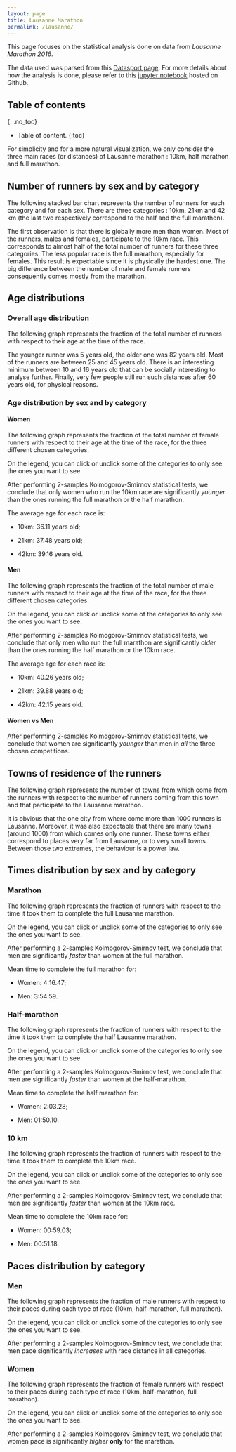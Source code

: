 ```yaml
---
layout: page
title: Lausanne Marathon
permalink: /lausanne/
---
```


This page focuses on the statistical analysis done on data from *Lausanne Marathon
2016*. 

The data used was parsed from this [Datasport page](https://services.datasport.com/2016/lauf/lamara/). 
For more details about how the analysis is done, please refer to this 
[jupyter notebook](https://github.com/maximepeschard/hop_suisse/blob/master/data_analysis/lausanne_marathon_analysis.ipynb)
hosted on Github.

## Table of contents
{: .no_toc}

* Table of content.
{:toc}

For simplicity and for a more natural visualization, we only consider the three
main races (or distances) of Lausanne marathon : 10km, half marathon and full
marathon.

## Number of runners by sex and by category

The following stacked bar chart represents the number of runners for each
category and for each sex. There are three categories : 10km, 21km and 42 km
(the last two respectively correspond to the half and the full marathon). 

<div id="countschart"></div>

The first observation is that there is globally more men than women. Most of the
runners, males and females, participate to the 10km race.  This corresponds to
almost half of the total number of runners for these three categories. The less
popular race is the full marathon, especially for females. This result is
expectable since it is physically the hardest one. The big difference between
the number of male and female runners consequently comes mostly from the
marathon.

## Age distributions

### Overall age distribution

The following graph represents the fraction of the total number of 
runners with respect to their age at the time of the race.

<div id="agedistriboverall"></div>

The younger runner was 5 years old, the older one was 82 years old. Most 
of the runners are between 25 and 45 years old. There is an interesting 
minimum between 10 and 16 years old that can be socially interesting to 
analyse further. Finally, very few people still run such distances after 
60 years old, for physical reasons. 

### Age distribution by sex and by category

#### Women

The following graph represents the fraction of the total number of female
runners with respect to their age at the time of the race, for the three 
different chosen categories. 

On the legend, you can click or unclick some of the categories to only 
see the ones you want to see.

<div id="agedistribwomen"></div>

After performing 2-samples Kolmogorov-Smirnov statistical tests, we conclude 
that only women who run the 10km race are significantly *younger* than 
the ones running the full marathon or the half marathon. 

The average age for each race is: 

* 10km: 36.11 years old;

* 21km: 37.48 years old; 

* 42km: 39.16 years old.

#### Men

The following graph represents the fraction of the total number of male
runners with respect to their age at the time of the race, for the three 
different chosen categories. 

On the legend, you can click or unclick some of the categories to only 
see the ones you want to see.

<div id="agedistribmen"></div>

After performing 2-samples Kolmogorov-Smirnov statistical tests, we conclude 
that only men who run the full marathon are significantly *older* than 
the ones running the half marathon or the 10km race.

The average age for each race is: 

* 10km: 40.26 years old;

* 21km: 39.88 years old; 

* 42km: 42.15 years old.

#### Women vs Men

After performing 2-samples Kolmogorov-Smirnov statistical tests, we conclude 
that women are significantly *younger* than men in *all* the three chosen 
competitions. 

## Towns of residence of the runners

The following graph represents the number of towns from which come from 
the runners with respect to the number of runners coming from this town 
and that participate to the Lausanne marathon. 

<div id="townschart"></div>

It is obvious that the one city from where come more than 1000 runners 
is Lausanne. Moreover, it was also expectable that there are many towns 
(around 1000) from which comes only one runner. These towns either 
correspond to places very far from Lausanne, or to very small towns. 
Between those two extremes, the behaviour is a power law. 

## Times distribution by sex and by category

### Marathon

The following graph represents the fraction of runners with respect to 
the time it took them to complete the full Lausanne marathon. 

On the legend, you can click or unclick some of the categories to only 
see the ones you want to see.

<div id="times-42km"></div>

After performing a 2-samples Kolmogorov-Smirnov test, we conclude that 
men are significantly *faster* than women at the full marathon. 

Mean time to complete the full marathon for: 

* Women: 4:16.47;

* Men: 3:54.59.

### Half-marathon

The following graph represents the fraction of runners with respect to 
the time it took them to complete the half Lausanne marathon. 

On the legend, you can click or unclick some of the categories to only 
see the ones you want to see.

<div id="times-21km"></div>

After performing a 2-samples Kolmogorov-Smirnov test, we conclude that 
men are significantly *faster* than women at the half-marathon. 

Mean time to complete the half marathon for: 

* Women: 2:03.28;

* Men: 01:50.10.

### 10 km

The following graph represents the fraction of runners with respect to 
the time it took them to complete the 10km race. 

On the legend, you can click or unclick some of the categories to only 
see the ones you want to see.

<div id="times-10km"></div>

After performing a 2-samples Kolmogorov-Smirnov test, we conclude that 
men are significantly *faster* than women at the 10km race. 

Mean time to complete the 10km race for: 

* Women: 00:59.03;

* Men: 00:51.18.

## Paces distribution by category

### Men

The following graph represents the fraction of male runners with respect 
to their paces during each type of race (10km, half-marathon, full 
marathon).

On the legend, you can click or unclick some of the categories to only 
see the ones you want to see.

<div id="paces-men"></div>

After performing a 2-samples Kolmogorov-Smirnov test, we conclude that 
men pace significantly *increases* with race distance in all categories. 

### Women

The following graph represents the fraction of female runners with 
respect to their paces during each type of race (10km, half-marathon, 
full marathon).

On the legend, you can click or unclick some of the categories to only 
see the ones you want to see.

<div id="paces-women"></div>

After performing a 2-samples Kolmogorov-Smirnov test, we conclude that 
women pace is significantly *higher* **only** for the marathon. 

<script type="text/javascript">

function drawCountsChart() {
  var counts = {{ site.data.lausanne_viz.counts | jsonify }}

  /*
  var chartData = []
  for (let key of Object.keys(counts)) {
    chartData.push([key, counts[key]])
  }
  var chart = c3.generate({
    bindto: '#countschart',
    data: {
      columns: chartData,
      type : 'pie'
    }
  });
  */

  var menCounts = counts.men
  var womenCounts = counts.women
  menCounts.unshift('men')
  womenCounts.unshift('women')
  var chart = c3.generate({
    bindto: '#countschart',
    data: {
      x: 'x',
      columns: [['x','10km','21km','42km'], womenCounts, menCounts],
      type: 'bar',
      groups: [['women', 'men']]
    },
    axis: {
      x: {type: 'category'}
    }
  })

}

function drawOverallAgeDistribution() {
  var age_distribution = {{ site.data.lausanne_viz.age_distribution | jsonify }}

  var ages = age_distribution.overall.ages
  ages.unshift('ages')
  var counts = age_distribution.overall.counts
  counts.unshift('fraction')

  var chart = c3.generate({
    bindto: '#agedistriboverall',
    data: {
      x: 'ages',
      columns: [ages, counts],
      type: 'scatter'
    },
    axis: {
      x: {
        min: 0,
        max: 90,
        tick: {values: linspace([0,90],9)},
        label: {text:'Age',position:'outer-center'},
      },
      y: {
        label: 'Fraction of runners'
      }
    },
    legend: {show: false}
  })
}

function drawAgeDistribution(sex, bindName) {
  var age_distribution = {{ site.data.lausanne_viz.age_distribution | jsonify }}
  
  var ages10km = age_distribution[sex]['10km'].ages
  var ages21km = age_distribution[sex]['21km'].ages
  var ages42km = age_distribution[sex]['42km'].ages
  ages10km.unshift('ages_10')
  ages21km.unshift('ages_21')
  ages42km.unshift('ages_42')
  var counts10km = age_distribution[sex]['10km'].counts
  var counts21km = age_distribution[sex]['21km'].counts
  var counts42km = age_distribution[sex]['42km'].counts
  counts10km.unshift('10km')
  counts21km.unshift('21km')
  counts42km.unshift('42km')

  var chart = c3.generate({
    bindto: bindName,
    data: {
      xs: {
        '10km': 'ages_10',
        '21km': 'ages_21',
        '42km': 'ages_42'
      },
      columns: [
        ages10km, ages21km, ages42km,
        counts10km, counts21km, counts42km
      ],
      type: 'scatter'
    },
    axis: {
      x: {
        min: 20,
        max: 90,
        tick: {values: linspace([20,90],7)},
        label: {text:'Age',position:'outer-center'},
      },
      y: {
        label: 'Fraction of runners'
      }
    }
  })
}

var superscript = "⁰¹²³⁴⁵⁶⁷⁸⁹";
function formatPower(d) { 
	return (d + "").split("").map(function(c) { return superscript[c]; })
}

function drawTowns() {
  var towns = {{ site.data.lausanne_viz.towns | jsonify }}
  var numRunnersLog = towns.num_runners.map(Math.log10)
  var numTownsLog = towns.num_towns.map(Math.log10)

  numRunnersLog.unshift('num runners')
  numTownsLog.unshift('num towns')
  
  var chart = c3.generate({
    bindto: '#townschart',
    data: {
      x: 'num runners',
      columns: [numRunnersLog, numTownsLog],
      type: 'scatter'
    },
    axis: {
      x: {
        tick: {
          values: [0, 1, 2, 3],
          format: function(d){return '10'+formatPower(d)}
        },
        label: {text:'Number of runners',position:'outer-center'},
      },
      y: {
        tick: {
          values: [0, 1, 2, 3],
          format: function(d){return '10'+formatPower(d)}
        },
        label: 'Number of towns'
      }
    },
    legend: {show: false}
  })
}

function drawTimes(distance) {
  // Load data
  var times_data = {{ site.data.lausanne_viz.time_distribution | jsonify}}
  
  // Build chart data
  var timesMen = times_data[distance]["men"]
  var timesWomen = times_data[distance]["women"]
  var numBins = 10
  var bins = linspace(timesMen.concat(timesWomen), numBins, true)
  var countsMen = valueCounts(timesMen, bins, true).map(function(x){return x / timesMen.length})
  var countsWomen = valueCounts(timesWomen, bins, true).map(function(x){return x / timesWomen.length})
  countsMen.unshift('men')
  countsWomen.unshift('women')

  // Make bin ticks
  binTicks = makeBinTicks(bins)

  // Draw chart
  var chart = c3.generate({
    bindto: '#times-'+distance,
    data: { columns: [countsMen, countsWomen], type: 'spline' },
    point: { show: false },
    axis: {
      x: {
        label: { text: 'Time', position: 'outer-center' },
        type: 'category',
        categories: binTicks,
        tick: {
          format: function(i){
            return secondsToTime(binTicks[i].split(' - ')[0])
          }
        }
      },
      y: { label: 'Fraction of runners' }
    },
    tooltip: { show: false },
    onrendered: function() {
      // HOTFIX for ticks position...
      $('#times-'+distance+' .c3-axis-x .tick text').attr('transform', 'translate(-35,0)')
    }
  })
}

function drawNumber(what) {
	// Retrieve data
	var lab = [];
	var val = [];
	var he = 0;
	switch (what) {
		case 'cat':
			lab = ['x', '10km', '21km', '42km'];
			val = ['value', 5515, 4414, 1318];
			he = 250;
			break;
		default: // 'sex'
			lab = ['x', 'Men', 'Women'];
			val = ['value', 6905, 4655];
			he = 190;
			break;
	}

	// Draw bar plot
	var chart = c3.generate({
        bindto: '#bar-'+what,
        padding: {
            left: 60
        },
        data: {
            x: 'x',
            columns: [ lab, val ],
            type: 'bar'
        },
        axis: {
            rotated: true,
            x: {
                type: 'category'
            },
            y: {
                label: { 
					text: 'Number of runners', 
					position: 'outer-right' 
				}
			}
        },
        size: {
			height: he
		},
		legend: {show: false}
	});
}

function drawPaces(sex) {
  // Load data
  var paces_data = {{ site.data.lausanne_viz.pace_distribution | jsonify}}
  
  // Build chart data
  var paces10km = paces_data[sex]["10km"]
  var paces21km = paces_data[sex]["21km"]
  var paces42km = paces_data[sex]["42km"]
  var numBins = 10
  var bins = linspace(paces10km.concat(paces21km).concat(paces42km), numBins, true)
  var counts10km = valueCounts(paces10km, bins, true).map(function(x){return x / paces10km.length})
  var counts21km = valueCounts(paces21km, bins, true).map(function(x){return x / paces21km.length})
  var counts42km = valueCounts(paces42km, bins, true).map(function(x){return x / paces42km.length})
  counts10km.unshift('10km')
  counts21km.unshift('21km')
  counts42km.unshift('42km') 

  // Make bin ticks
  binTicks = makeBinTicks(bins)

  // Draw chart
  var chart = c3.generate({
    bindto: '#paces-'+sex,
    data: { columns: [counts10km, counts21km, counts42km], type: 'spline' },
    point: { show: false },
    axis: {
      x: {
        label: { text: 'Pace', position: 'outer-center' },
        type: 'category',
        categories: binTicks,
        tick: {
          format: function(i){
            return secondsToTime(binTicks[i].split(' - ')[0])
          }
        }
      },
      y: { label: 'Fraction of runners' }
    },
    tooltip: { show: false },
    onrendered: function() {
      // HOTFIX for ticks position...
      $('#paces-'+sex+' .c3-axis-x .tick text').attr('transform', 'translate(-35,0)')
    }
  })
  
}

drawNumber('cat')
drawNumber('sex')
drawCountsChart()
drawOverallAgeDistribution()
drawAgeDistribution('women', '#agedistribwomen')
drawAgeDistribution('men', '#agedistribmen')
drawTowns()
drawTimes('42km')
drawTimes('21km')
drawTimes('10km')
drawPaces('men')
drawPaces('women')
</script>

